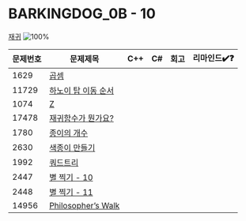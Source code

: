# BARKINGDOG_0B - 10

[재귀](https://github.com/encrypted-def/basic-algo-lecture/blob/master/workbook/0x0B.md)
![100%](https://progress-bar.xyz/0/?scale=10&title=progress&width=500&color=babaca&suffix=/10)

| 문제번호 | 문제제목                                    | C++ | C#  | 회고 | 리마인드✔️❓ |
| -------- | ------------------------------------------- | --- | --- | ---- | ------------ |
| 1629     | [곱셈](https://boj.kr/1629)                 |     |     |      |              |
| 11729    | [하노이 탑 이동 순서](https://boj.kr/11729) |     |     |      |              |
| 1074     | [Z](https://boj.kr/1074)                    |     |     |      |              |
| 17478    | [재귀함수가 뭔가요?](https://boj.kr/17478)  |     |     |      |              |
| 1780     | [종이의 개수](https://boj.kr/1780)          |     |     |      |              |
| 2630     | [색종이 만들기](https://boj.kr/2630)        |     |     |      |              |
| 1992     | [쿼드트리](https://boj.kr/1992)             |     |     |      |              |
| 2447     | [별 찍기 - 10](https://boj.kr/2447)         |     |     |      |              |
| 2448     | [별 찍기 - 11](https://boj.kr/2448)         |     |     |      |              |
| 14956    | [Philosopher’s Walk](https://boj.kr/14956)  |     |     |      |              |
